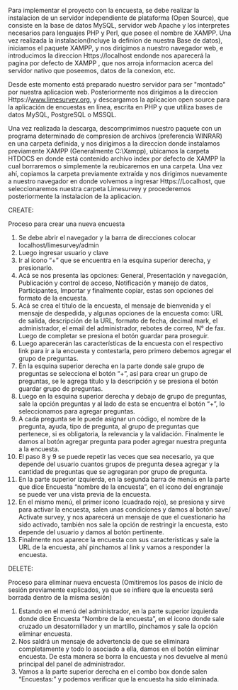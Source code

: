Para implementar el proyecto con la encuesta, se debe realizar la instalacion de un servidor independiente de plataforma (Open Source), que consiste en la base de datos MySQL, servidor web Apache y los interpretes necesarios para lenguajes PHP y Perl, que posee el nombre de XAMPP. Una vez realizada la instalacion(Incluye la definion de nuestra Base de datos), iniciamos el paquete XAMPP, y nos dirigimos a nuestro navegador web, e introducimos la direccion Https://localhost endonde nos aparecerá la pagina por defecto de XAMPP , que nos arroja informacion acerca del servidor nativo que poseemos, datos de la conexion, etc. 

Desde este momento está preparado nuestro servidor para ser "montado" por nuestra aplicacion web. Posteriormente nos dirigimos a la direccion Https://www.limesurvey.org, y descargamos la aplicacion open source para la aplicación de encuestas en línea, escrita en PHP y que utiliza bases de datos MySQL, PostgreSQL o MSSQL. 

Una vez realizada la descarga, descomprimimos nuestro paquete con un programa determinado de compresion de archivos (preferencia WINRAR) en una carpeta definida, y nos dirigimos a la direccion donde instalamos previamente XAMPP (Generalmente C:\Xampp), ubicamos la carpeta HTDOCS en donde está contenido archivo index por defecto de XAMPP la cual borraremos o simplemente la reubicaremos en una carpeta. Una vez ahí, copiamos la carpeta previamente extraída y nos dirigimos nuevamente a nuestro navegador en donde volvemos a ingresar Https://Localhost, que seleccionaremos nuestra carpeta Limesurvey y procederemos posteriormente la instalacion de la aplicacion.



CREATE:

Proceso para crear una nueva encuesta

1.	Se debe abrir el navegador y la barra de direcciones colocar localhost/limesurvey/admin
2.	Luego ingresar usuario y clave
3.	Ir al icono “+” que se encuentra en la esquina superior derecha, y presionarlo.
4.	Acá se nos presenta las opciones: General, Presentación y navegación, Publicación y control de acceso, Notificación y manejo de datos, Participantes, Importar y finalmente copiar, estas son opciones del formato de la encuesta.
5.	Acá se crea el título de la encuesta, el mensaje de bienvenida y el mensaje de despedida, y algunas opciones de la encuesta como: URL de salida, descripción de la URL, formato de fecha, decimal mark, el administrador, el email del administrador, rebotes de correo, N° de fax. Luego de completar se presiona el botón guardar para proseguir.
6.	Luego aparecerán las características de la encuesta con el respectivo link para ir a la encuesta y contestarla, pero primero debemos agregar el grupo de preguntas.
7.	En la esquina superior derecha en la parte donde sale grupo de preguntas se selecciona el botón “+”, así para crear un grupo de preguntas, se le agrega título y la descripción y se presiona el botón guardar grupo de preguntas.
8.	Luego en la esquina superior derecha y debajo de grupo de preguntas, sale la opción preguntas y al lado de esta se encuentra el botón “+”, lo seleccionamos para agregar preguntas.
9.	A cada pregunta se le puede asignar un código, el nombre de la pregunta, ayuda, tipo de pregunta, al grupo de preguntas que pertenece, si es obligatoria, la relevancia y la validación. Finalmente le damos al botón agregar pregunta para poder agregar nuestra pregunta a la encuesta.
10.	El paso 8 y 9 se puede repetir las veces que sea necesario, ya que depende del usuario cuantos grupos de pregunta desea agregar y la cantidad de preguntas que se agregaran por grupo de pregunta.
11.	En la parte superior izquierda, en la segunda barra de menús en la parte que dice Encuesta “nombre de la encuesta”, en el icono del engranaje se puede ver una vista previa de la encuesta.
12.	En el mismo menú, el primer icono (cuadrado rojo), se presiona y sirve para activar la encuesta, salen unas condiciones y damos al botón save/ Activate survey, y nos aparecerá un mensaje de que el cuestionario ha sido activado, también nos sale la opción de restringir la encuesta, esto depende del usuario y damos al botón pertinente.
13.	Finalmente nos aparece la encuesta con sus características y sale la URL de la encuesta, ahí pinchamos al link y vamos a responder la encuesta.


DELETE:

Proceso para eliminar nueva encuesta
(Omitiremos los pasos de inicio de sesión previamente explicados, ya que se infiere que la encuesta será borrada dentro de la misma sesión)

1.	Estando en el menú del administrador, en la parte superior izquierda donde dice Encuesta “Nombre de la encuesta”, en el icono donde sale cruzado un desatornillador y un martillo, pinchamos y sale la opción eliminar encuesta.
2.	Nos saldrá un mensaje de advertencia de que se eliminara completamente y todo lo asociado a ella, damos en el botón eliminar encuesta. De esta manera se borra la encuesta y nos devuelve al menú principal del panel de administrador.
3.	Vamos a la parte superior derecha en el combo box donde salen “Encuestas:” y podemos verificar que la encuesta ha sido eliminada.
